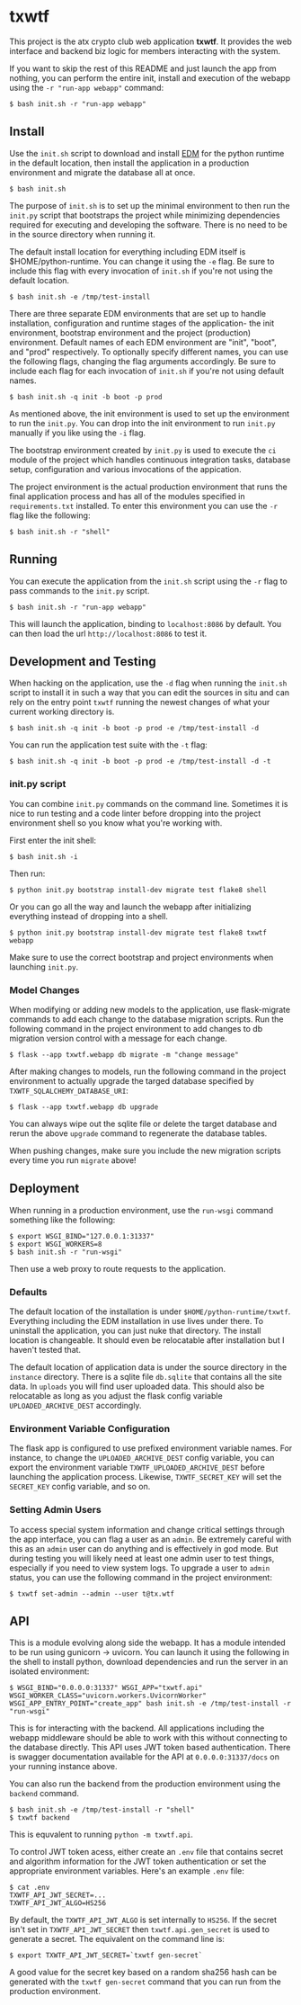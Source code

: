 # txwtf

This project is the atx crypto club web application **txwtf**. It provides the web interface and backend biz logic for members interacting with the system.

If you want to skip the rest of this README and just launch the app from nothing, you can perform the entire init, install and execution of the webapp using the `-r "run-app webapp"` command:

    $ bash init.sh -r "run-app webapp"

## Install

Use the `init.sh` script to download and install [EDM](https://www.enthought.com/edm/) for the python runtime in the default location, then install the application in a production environment and migrate the database all at once.

    $ bash init.sh

The purpose of `init.sh` is to set up the minimal environment to then run the `init.py` script that bootstraps the project while minimizing dependencies required for executing and developing the software. There is no need to be in the source directory when running it.

The default install location for everything including EDM itself is $HOME/python-runtime. You can change it using the `-e` flag. Be sure to include this flag with every invocation of `init.sh` if you're not using the default location.

    $ bash init.sh -e /tmp/test-install

There are three separate EDM environments that are set up to handle installation, configuration and runtime stages of the application- the init environment, bootstrap environment and the project (production) environment. Default names of each EDM environment are "init", "boot", and "prod" respectively. To optionally specify different names, you can use the following flags, changing the flag arguments accordingly. Be sure to include each flag for each invocation of `init.sh` if you're not using default names.

    $ bash init.sh -q init -b boot -p prod

As mentioned above, the init environment is used to set up the environment to run the `init.py`. You can drop into the init environment to run `init.py` manually if you like using the `-i` flag.

The bootstrap environment created by `init.py` is used to execute the `ci` module of the project which handles continuous integration tasks, database setup, configuration and various invocations of the appication.

The project environment is the actual production environment that runs the final application process and has all of the modules specified in `requirements.txt` installed. To enter this environment you can use the `-r` flag like the following:

    $ bash init.sh -r "shell"

## Running

You can execute the application from the `init.sh` script using the `-r` flag to pass commands to the `init.py` script.

    $ bash init.sh -r "run-app webapp"

 This will launch the application, binding to `localhost:8086` by default. You can then load the url `http://localhost:8086` to test it.

## Development and Testing

When hacking on the application, use the `-d` flag when running the `init.sh` script to install it in such a way that you can edit the sources in situ and can rely on the entry point `txwtf` running the newest changes of what your current working directory is.

    $ bash init.sh -q init -b boot -p prod -e /tmp/test-install -d

You can run the application test suite with the `-t` flag:

    $ bash init.sh -q init -b boot -p prod -e /tmp/test-install -d -t

### init.py script

You can combine `init.py` commands on the command line. Sometimes it is nice to run testing and a code linter before dropping into the project environment shell so you know what you're working with.

First enter the init shell:

    $ bash init.sh -i

Then run:

    $ python init.py bootstrap install-dev migrate test flake8 shell

 Or you can go all the way and launch the webapp after initializing everything instead of dropping into a shell.

    $ python init.py bootstrap install-dev migrate test flake8 txwtf webapp

Make sure to use the correct bootstrap and project environments when launching `init.py`.

### Model Changes

When modifying or adding new models to the application, use flask-migrate commands to add each change to the database migration scripts. Run the following command in the project environment to add changes to db migration version control with a message for each change.

    $ flask --app txwtf.webapp db migrate -m "change message"

After making changes to models, run the following command in the project environment to actually upgrade the targed database specified by `TXWTF_SQLALCHEMY_DATABASE_URI`:

    $ flask --app txwtf.webapp db upgrade

You can always wipe out the sqlite file or delete the target database and rerun the above `upgrade` command to regenerate the database tables.

When pushing changes, make sure you include the new migration scripts every time you run `migrate` above!

## Deployment

When running in a production environment, use the `run-wsgi` command something like the following:

    $ export WSGI_BIND="127.0.0.1:31337"
    $ export WSGI_WORKERS=8
    $ bash init.sh -r "run-wsgi"
  
Then use a web proxy to route requests to the application.

### Defaults

The default location of the installation is under `$HOME/python-runtime/txwtf`. Everything including the EDM installation in use lives under there. To uninstall the application, you can just nuke that directory. The install location is changeable. It should even be relocatable after installation but I haven't tested that.

The default location of application data is under the source directory in the `instance` directory. There is a sqlite file `db.sqlite` that contains all the site data. In `uploads` you will find user uploaded data. This should also be relocatable as long as you adjust the flask config variable `UPLOADED_ARCHIVE_DEST` accordingly.

### Environment Variable Configuration

The flask app is configured to use prefixed environment variable names. For instance, to change the `UPLOADED_ARCHIVE_DEST` config variable, you can export the environment variable `TXWTF_UPLOADED_ARCHIVE_DEST` before launching the application process. Likewise, `TXWTF_SECRET_KEY` will set the `SECRET_KEY` config variable, and so on.

### Setting Admin Users

To access special system information and change critical settings through the app interface, you can flag a user as an `admin`. Be extremely careful with this as an `admin` user can do anything and is effectively in god mode. But during testing you will likely need at least one admin user to test things, especially if you need to view system logs. To upgrade a user to `admin` status, you can use the following command in the project environment:

    $ txwtf set-admin --admin --user t@tx.wtf

## API

This is a module evolving along side the webapp. It has a module intended to be run using gunicorn -> uvicorn. You can launch it using the following in the shell to install python, download dependencies and run the server in an isolated environment:

    $ WSGI_BIND="0.0.0.0:31337" WSGI_APP="txwtf.api" WSGI_WORKER_CLASS="uvicorn.workers.UvicornWorker" WSGI_APP_ENTRY_POINT="create_app" bash init.sh -e /tmp/test-install -r "run-wsgi"

This is for interacting with the backend. All applications including the webapp middleware should be able to work with this without connecting to the database directly. This API uses JWT token based authentication. There is swagger documentation available for the API at `0.0.0.0:31337/docs` on your running instance above.

You can also run the backend from the production environment using the `backend` command.

    $ bash init.sh -e /tmp/test-install -r "shell"
    $ txwtf backend

This is equvalent to running `python -m txwtf.api`.

To control JWT token acess, either create an `.env` file that contains secret and algorithm information for the JWT token authentication or set the appropriate environment variables. Here's an example `.env` file:

    $ cat .env
    TXWTF_API_JWT_SECRET=...
    TXWTF_API_JWT_ALGO=HS256

By default, the `TXWTF_API_JWT_ALGO` is set internally to `HS256`. If the secret isn't set in `TXWTF_API_JWT_SECRET` then `txwtf.api.gen_secret` is used to generate a secret. The equivalent on the command line is:

    $ export TXWTF_API_JWT_SECRET=`txwtf gen-secret`

A good value for the secret key based on a random sha256 hash can be generated with the `txwtf gen-secret` command that you can run from the production environment.
